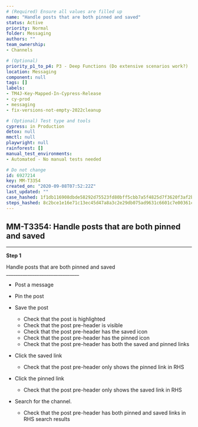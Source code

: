 ```yaml
---
# (Required) Ensure all values are filled up
name: "Handle posts that are both pinned and saved"
status: Active
priority: Normal
folder: Messaging
authors: ""
team_ownership: 
- Channels

# (Optional)
priority_p1_to_p4: P3 - Deep Functions (Do extensive scenarios work?)
location: Messaging
component: null
tags: []
labels: 
- TM4J-Key-Mapped-In-Cypress-Release
- cy-prod
- messaging
- fix-versions-not-empty-2022cleanup

# (Optional) Test type and tools
cypress: in Production
detox: null
mmctl: null
playwright: null
rainforest: []
manual_test_environments: 
- Automated - No manual tests needed

# Do not change
id: 6927214
key: MM-T3354
created_on: "2020-09-08T07:52:22Z"
last_updated: ""
case_hashed: 1f1db116908dbde58292d75523fd80bff5cbb7a5f4825d7f3620f3af2b13ffca4662b9b8629932364c3bd40a5ace8dd0
steps_hashed: 8c2bce1e16e71c13ec45d47a8a3c2e29db075ad9631c6601c7e00361c092de9a8cea5091d1126a49a7c271630732a548
---
```


<!-- (Auto-generated) Based on frontmatter's "key" and "name" -->

## MM-T3354: Handle posts that are both pinned and saved

---

**Step 1**

Handle posts that are both pinned and saved\
\_\_\_\_\_\_\_\_\_\_\_\_\_\_\_\_\_\_\_\_\_\_\_\_\_\_\_\_\_\_\_

- Post a message

- Pin the post

- Save the post

  - Check that the post is highlighted
  - Check that the post pre-header is visible
  - Check that the post pre-header has the saved icon
  - Check that the post pre-header has the pinned icon
  - Check that the post pre-header has both the saved and pinned links

- Click the saved link

  - Check that the post pre-header only shows the pinned link in RHS

- Click the pinned link

  - Check that the post pre-header only shows the saved link in RHS

- Search for the channel.

  - Check that the post pre-header has both pinned and saved links in RHS search results
